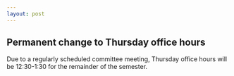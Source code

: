 ```yaml
---
layout: post
---
```


## Permanent change to Thursday office hours

Due to a regularly scheduled committee meeting, Thursday office hours will be 12:30-1:30 for the remainder of the semester.